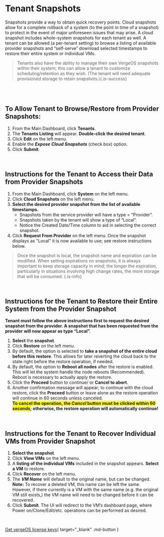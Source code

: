 

# Tenant Snapshots

Snapshots provide a way to obtain quick recovery points. Cloud snapshots allow for a complete rollback of a system (to the point in time of a snapshot) to protect in the event of major unforeseen issues that may arise. A cloud snapshot includes whole-system snapshots for each tenant as well. A tenant can be allowed (a per-tenant setting) to browse a listing of available provider snapshots and “self-serve” download selected timestamps to restore their entire system or individual VMs.

 > Tenants also have the ability to manage their own VergeOS snapshots within their system; this can allow a tenant to customize scheduling/retention as they wish. (The tenant will need adequate provisioned storage to retain snapshots.){.is-success}

<br>
<br>

## To Allow Tenant to Browse/Restore from Provider Snapshots:

1.  From the Main Dashboard, click **Tenants**.
2.  The **Tenants Listing** will appear. **Double-click the desired tenant**.
3.  Click **Edit** on the left menu.
4.  Enable the ***Expose Cloud Snapshots*** (check box) option.
5.  Click **Submit**.

<br>


## Instructions for the Tenant to Access their Data from Provider Snapshots

1.  From the Main Dashboard, click **System** on the left menu.
2.  Click **Cloud Snapshots** on the left menu.
3.  **Select the desired provider snapshot from the list of available timestamps.**
    -   Snapshots from the service provider will have a type = “Provider”.
    -   Snapshots taken by the tenant will show a type of “Local”.
    -   Notice the Created Date/Time column to aid in selecting the correct snapshot.
4.  Click **Request From Provider** on the left menu.
Once the snapshot displays as "Local" it is now available to use; see restore instructions below.

> Once the snapshot is local, the snapshot name and expiration can be modified. When setting expirations on snapshots, it is always important to keep storage capacity in mind; the longer the expiration, particularly in situations involving high change rates, the more storage that will be consumed. {.is-info}

<br>

## Instructions for the Tenant to Restore their Entire System from the Provider Snapshot
**Tenant must follow the above instructions first to request the desired snapshot from the provider. A snapshot that has been requested from the provider will now appear as type “Local”.**

1.  **Select** the **snapshot**.
2.  Click **Restore** on the left menu.
3.  By default, the option is selected to **take a snapshot of the entire cloud before this restore**. This allows for later reverting the cloud back to the state right before the restore operation, if needed.
4.  By default, the option to **Reboot all nodes** after the restore is enabled. This will let the system handle the node reboots (Recommended). Reboot is necessary to actually apply the restore.
5.  Click the **Proceed** button to continue/ or **Cancel to abort**.
6.  Another confirmation message will appear; to continue with the cloud restore, click the **Proceed** button or leave alone as the restore operation will continue in 60 seconds unless canceled.  
    **<span style="background:yellow"> To cancel the operation, the *Cancel* button must be clicked within 60 seconds</span>; otherwise, the restore operation will automatically continue!**
    
    
<br>

## Instructions for the Tenant to Recover Individual VMs from Provider Snapshot

1.  **Select the snapshot**.
2.  Click **View VMs** on the left menu.
3.  A **listing of the individual VMs** included in the snapshot appears. **Select a VM** to restore.
4.  Click **Recover** on the left menu.
5.  The ***VM Name*** will default to the original name, but can be changed.  
    **Note:** To recover a deleted VM, this name can be left the same. However, if there currently is a VM with the same name (e.g. the original VM still exists,) the VM name will need to be changed before it can be recovered.
6.  Click **Submit**.
The UI will redirect to the VM’s dashboard page, where Power on/Clone/Edit/etc. operations can be performed as desired.
<br>

[Get vergeOS license keys](https://www.verge.io/test-drive){ target="_blank" .md-button }